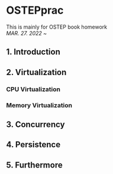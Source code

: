 # OSTEPprac
This is mainly for OSTEP book homework <br/>
<em> MAR. 27. 2022 ~ </em> <br/>

## 1. Introduction

## 2. Virtualization

### CPU Virtualization
### Memory Virtualization

## 3. Concurrency

## 4. Persistence

## 5. Furthermore
